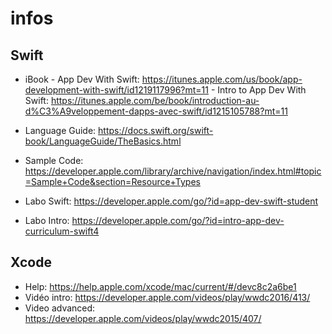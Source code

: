 # infos

## Swift
  - iBook - App Dev With Swift: https://itunes.apple.com/us/book/app-development-with-swift/id1219117996?mt=11
          - Intro to App Dev With Swift: https://itunes.apple.com/be/book/introduction-au-d%C3%A9veloppement-dapps-avec-swift/id1215105788?mt=11
  - Language Guide: https://docs.swift.org/swift-book/LanguageGuide/TheBasics.html
  - Sample Code: https://developer.apple.com/library/archive/navigation/index.html#topic=Sample+Code&section=Resource+Types
  
  - Labo Swift: https://developer.apple.com/go/?id=app-dev-swift-student
  - Labo Intro: https://developer.apple.com/go/?id=intro-app-dev-curriculum-swift4

## Xcode 
  - Help: https://help.apple.com/xcode/mac/current/#/devc8c2a6be1
  - Vidéo intro: https://developer.apple.com/videos/play/wwdc2016/413/
  - Video advanced: https://developer.apple.com/videos/play/wwdc2015/407/
